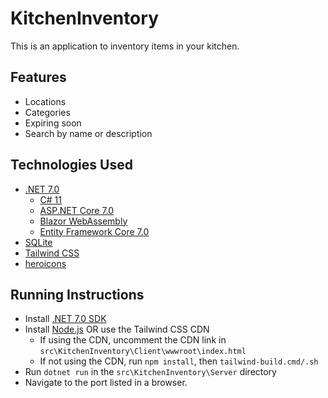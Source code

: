 # KitchenInventory

This is an application to inventory items in your kitchen.

## Features
* Locations
* Categories
* Expiring soon
* Search by name or description

## Technologies Used
* [.NET 7.0](https://dot.net)
    * [C# 11](https://dotnet.microsoft.com/en-us/languages/csharp)
    * [ASP.NET Core 7.0](https://dotnet.microsoft.com/en-us/apps/aspnet)
    * [Blazor WebAssembly](https://dotnet.microsoft.com/en-us/apps/aspnet/web-apps/blazor)
    * [Entity Framework Core 7.0](https://learn.microsoft.com/en-us/ef/)
* [SQLite](https://www.sqlite.org/index.html)
* [Tailwind CSS](https://tailwindcss.com/)
* [heroicons](https://heroicons.com/)

## Running Instructions
* Install [.NET 7.0 SDK](https://dotnet.microsoft.com/download/dotnet/7.0)
* Install [Node.js](https://nodejs.org/en/) OR use the Tailwind CSS CDN
  * If using the CDN, uncomment the CDN link in `src\KitchenInventory\Client\wwwroot\index.html`
  * If not using the CDN, run `npm install`, then `tailwind-build.cmd/.sh`
* Run `dotnet run` in the `src\KitchenInventory\Server` directory
* Navigate to the port listed in a browser.